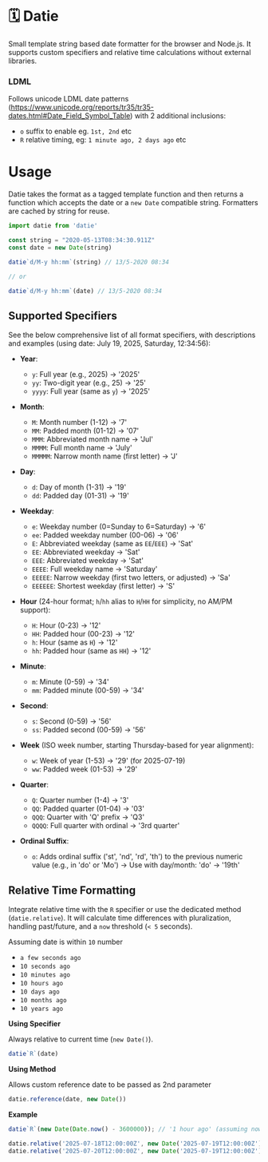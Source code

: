 # 🗓 Datie

Small template string based date formatter for the browser and Node.js. It supports custom specifiers and relative time calculations without external libraries.

### LDML

Follows unicode LDML date patterns (https://www.unicode.org/reports/tr35/tr35-dates.html#Date_Field_Symbol_Table) with 2 additional inclusions:

- `o` suffix to enable eg. `1st, 2nd` etc
- `R` relative timing, eg: `1 minute ago, 2 days ago` etc

# Usage

Datie takes the format as a tagged template function and then returns a function which accepts the date or a `new Date` compatible string. Formatters are cached by string for reuse.

```js
import datie from 'datie'

const string = "2020-05-13T08:34:30.911Z"
const date = new Date(string)

datie`d/M-y hh:mm`(string) // 13/5-2020 08:34

// or

datie`d/M-y hh:mm`(date) // 13/5-2020 08:34
```

## Supported Specifiers

See the below comprehensive list of all format specifiers, with descriptions and examples (using date: July 19, 2025, Saturday, 12:34:56):

- **Year**:
  - `y`: Full year (e.g., 2025) → '2025'
  - `yy`: Two-digit year (e.g., 25) → '25'
  - `yyyy`: Full year (same as `y`) → '2025'

- **Month**:
  - `M`: Month number (1-12) → '7'
  - `MM`: Padded month (01-12) → '07'
  - `MMM`: Abbreviated month name → 'Jul'
  - `MMMM`: Full month name → 'July'
  - `MMMMM`: Narrow month name (first letter) → 'J'

- **Day**:
  - `d`: Day of month (1-31) → '19'
  - `dd`: Padded day (01-31) → '19'

- **Weekday**:
  - `e`: Weekday number (0=Sunday to 6=Saturday) → '6'
  - `ee`: Padded weekday number (00-06) → '06'
  - `E`: Abbreviated weekday (same as `EE`/`EEE`) → 'Sat'
  - `EE`: Abbreviated weekday → 'Sat'
  - `EEE`: Abbreviated weekday → 'Sat'
  - `EEEE`: Full weekday name → 'Saturday'
  - `EEEEE`: Narrow weekday (first two letters, or adjusted) → 'Sa'
  - `EEEEEE`: Shortest weekday (first letter) → 'S'

- **Hour** (24-hour format; `h`/`hh` alias to `H`/`HH` for simplicity, no AM/PM support):
  - `H`: Hour (0-23) → '12'
  - `HH`: Padded hour (00-23) → '12'
  - `h`: Hour (same as `H`) → '12'
  - `hh`: Padded hour (same as `HH`) → '12'

- **Minute**:
  - `m`: Minute (0-59) → '34'
  - `mm`: Padded minute (00-59) → '34'

- **Second**:
  - `s`: Second (0-59) → '56'
  - `ss`: Padded second (00-59) → '56'

- **Week** (ISO week number, starting Thursday-based for year alignment):
  - `w`: Week of year (1-53) → '29' (for 2025-07-19)
  - `ww`: Padded week (01-53) → '29'

- **Quarter**:
  - `Q`: Quarter number (1-4) → '3'
  - `QQ`: Padded quarter (01-04) → '03'
  - `QQQ`: Quarter with 'Q' prefix → 'Q3'
  - `QQQQ`: Full quarter with ordinal → '3rd quarter'

- **Ordinal Suffix**:
  - `o`: Adds ordinal suffix ('st', 'nd', 'rd', 'th') to the previous numeric value (e.g., in 'do' or 'Mo') → Use with day/month: 'do' → '19th'

## Relative Time Formatting

Integrate relative time with the `R` specifier or use the dedicated method (`datie.relative`). It will calculate time differences with pluralization, handling past/future, and a `now` threshold (`< 5` seconds).

Assuming date is within `10` number

- `a few seconds ago`
- `10 seconds ago`
- `10 minutes ago`
- `10 hours ago`
- `10 days ago`
- `10 months ago`
- `10 years ago`

**Using Specifier**

Always relative to current time (`new Date()`).

```js
datie`R`(date)
```

**Using Method**

Allows custom reference date to be passed as 2nd parameter

```js
datie.reference(date, new Date())
```

**Example**

```js
datie`R`(new Date(Date.now() - 3600000)); // '1 hour ago' (assuming now is current)

datie.relative('2025-07-18T12:00:00Z', new Date('2025-07-19T12:00:00Z')); // '1 day ago'
datie.relative('2025-07-20T12:00:00Z', new Date('2025-07-19T12:00:00Z')); // 'in 1 day'
```